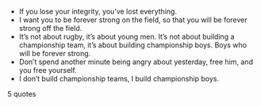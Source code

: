  - If you lose your integrity, you’ve lost everything.
 - I want you to be forever strong on the field, so that you will be forever strong off the field.
 - It’s not about rugby, it’s about young men. It’s not about building a championship team, it’s about building championship boys. Boys who will be forever strong.
 - Don’t spend another minute being angry about yesterday, free him, and you free yourself.
 - I don’t build championship teams, I build championship boys.

5 quotes